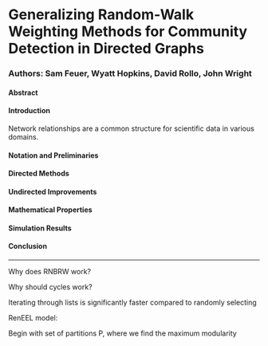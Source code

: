 # Generalizing Random-Walk Weighting Methods for Community Detection in Directed Graphs

### Authors: Sam Feuer, Wyatt Hopkins, David Rollo, John Wright

#### Abstract



#### Introduction

Network relationships are a common structure for scientific data in various domains.


#### Notation and Preliminaries



#### Directed Methods



#### Undirected Improvements



#### Mathematical Properties



#### Simulation Results



#### Conclusion



---

Why does RNBRW work?

Why should cycles work?

Iterating through lists is significantly faster compared to randomly selecting



RenEEL model:

Begin with set of partitions P, where we find the maximum modularity

